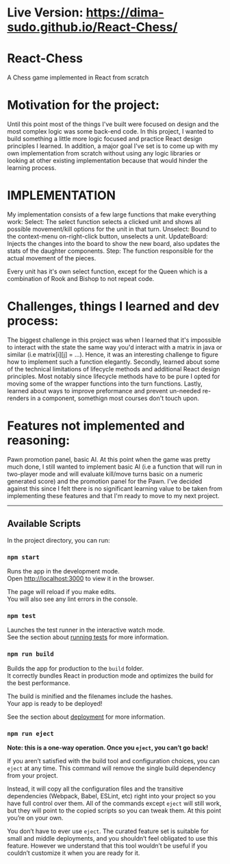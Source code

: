 

# Live Version: https://dima-sudo.github.io/React-Chess/ #


# React-Chess
A Chess game implemented in React from scratch


Motivation for the project:
===========================
Until this point most of the things I've built were focused on design and the most complex logic was some back-end code.
In this project, I wanted to build something a little more logic focused and practice React design principles I learned.
In addition, a major goal I've set is to come up with my own implementation from scratch without using any logic libraries 
or looking at other existing implementation because that would hinder the learning process.


IMPLEMENTATION
====================================
My implementation consists of a few large functions that make everything work:
Select: The select function selects a clicked unit and shows all possible movement/kill options for the unit in that turn.
Unselect: Bound to the context-menu on-right-click button, unselects a unit.
UpdateBoard: Injects the changes into the board to show the new board, also updates the stats of the daughter components.
Step: The function responsible for the actual movement of the pieces.

Every unit has it's own select function, except for the Queen which is a combination of Rook and Bishop to not repeat code.


Challenges, things I learned and dev process:
=============================================
The biggest challenge in this project was when I learned that it's impossible to interact with the state the same way you'd
interact with a matrix in java or similar (i.e matrix[i][j] = ...). Hence, it was an interesting challenge to figure how to 
implement such a function elegantly.
Secondly, learned about some of the technical limitations of lifecycle methods and additional React design principles. Most notably
since lifecycle methods have to be pure I opted for moving some of the wrapper functions into the turn functions.
Lastly, learned about ways to improve preformance and prevent un-needed re-renders in a component, somethign most courses don't 
touch upon.


Features not implemented and reasoning:
=======================================
Pawn promotion panel, basic AI.
At this point when the game was pretty much done, I still wanted to implement basic AI (i.e a function that will run in two-player
mode and will evaluate kill/move turns basic on a numeric generated score) and the promotion panel for the Pawn. I've decided against 
this since I felt there is no significant learning value to be taken from implementing these features and that I'm ready to move
to my next project.



-----------------------------------------------------------------------------------------------------------------------------



## Available Scripts

In the project directory, you can run:

### `npm start`

Runs the app in the development mode.<br />
Open [http://localhost:3000](http://localhost:3000) to view it in the browser.

The page will reload if you make edits.<br />
You will also see any lint errors in the console.

### `npm test`

Launches the test runner in the interactive watch mode.<br />
See the section about [running tests](https://facebook.github.io/create-react-app/docs/running-tests) for more information.

### `npm run build`

Builds the app for production to the `build` folder.<br />
It correctly bundles React in production mode and optimizes the build for the best performance.

The build is minified and the filenames include the hashes.<br />
Your app is ready to be deployed!

See the section about [deployment](https://facebook.github.io/create-react-app/docs/deployment) for more information.

### `npm run eject`

**Note: this is a one-way operation. Once you `eject`, you can’t go back!**

If you aren’t satisfied with the build tool and configuration choices, you can `eject` at any time. This command will remove the single build dependency from your project.

Instead, it will copy all the configuration files and the transitive dependencies (Webpack, Babel, ESLint, etc) right into your project so you have full control over them. All of the commands except `eject` will still work, but they will point to the copied scripts so you can tweak them. At this point you’re on your own.

You don’t have to ever use `eject`. The curated feature set is suitable for small and middle deployments, and you shouldn’t feel obligated to use this feature. However we understand that this tool wouldn’t be useful if you couldn’t customize it when you are ready for it.


